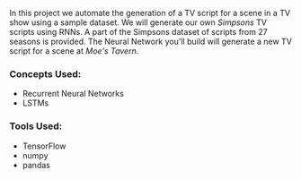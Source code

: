 In this project we automate the generation of a TV script for a scene in a TV show using a sample dataset.
We will generate our own _Simpsons_ TV scripts using RNNs. A part of the Simpsons dataset of scripts from 27 seasons is provided.
The Neural Network you'll build will generate a new TV script for a scene at _Moe's Tavern_.

### Concepts Used:
 - Recurrent Neural Networks
 - LSTMs
 
### Tools Used:
 - TensorFlow
 - numpy
 - pandas
 
